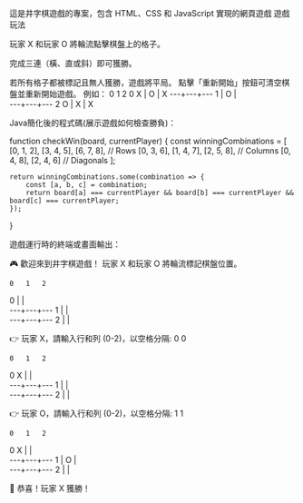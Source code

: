 這是井字棋遊戲的專案，包含 HTML、CSS 和 JavaScript 實現的網頁遊戲
遊戲玩法

玩家 X 和玩家 O 將輪流點擊棋盤上的格子。

完成三連（橫、直或斜）即可獲勝。

若所有格子都被標記且無人獲勝，遊戲將平局。
點擊「重新開始」按鈕可清空棋盤並重新開始遊戲。
例如：
    0   1   2
 0  X | O | X
   ---+---+---
 1    | O |  
   ---+---+---
 2  O | X | X
 
Java簡化後的程式碼(展示遊戲如何檢查勝負)：

function checkWin(board, currentPlayer) {
    const winningCombinations = [
        [0, 1, 2], [3, 4, 5], [6, 7, 8], // Rows
        [0, 3, 6], [1, 4, 7], [2, 5, 8], // Columns
        [0, 4, 8], [2, 4, 6]             // Diagonals
    ];

    return winningCombinations.some(combination => {
        const [a, b, c] = combination;
        return board[a] === currentPlayer && board[b] === currentPlayer && board[c] === currentPlayer;
    });
}

遊戲運行時的終端或畫面輸出：

🎮 歡迎來到井字棋遊戲！
玩家 X 和玩家 O 將輪流標記棋盤位置。

    0   1   2
 0    |   |  
   ---+---+---
 1    |   |  
   ---+---+---
 2    |   |  

👉 玩家 X，請輸入行和列 (0-2)，以空格分隔: 0 0

    0   1   2
 0  X |   |  
   ---+---+---
 1    |   |  
   ---+---+---
 2    |   |  

👉 玩家 O，請輸入行和列 (0-2)，以空格分隔: 1 1

    0   1   2
 0  X |   |  
   ---+---+---
 1    | O |  
   ---+---+---
 2    |   |  

🎉 恭喜！玩家 X 獲勝！

